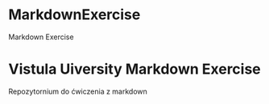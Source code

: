 # MarkdownExercise
 Markdown Exercise
# Vistula Uiversity Markdown Exercise
Repozytornium do ćwiczenia z markdown
